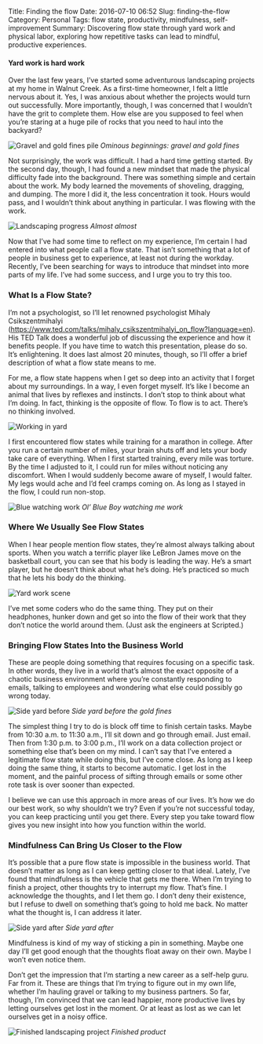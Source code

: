Title: Finding the flow
Date: 2016-07-10 06:52
Slug: finding-the-flow
Category: Personal
Tags: flow state, productivity, mindfulness, self-improvement
Summary: Discovering flow state through yard work and physical labor, exploring how repetitive tasks can lead to mindful, productive experiences.

#### Yard work is hard work

Over the last few years, I’ve started some adventurous landscaping projects at my home in Walnut Creek. As a first-time homeowner, I felt a little nervous about it. Yes, I was anxious about whether the projects would turn out successfully. More importantly, though, I was concerned that I wouldn’t have the grit to complete them. How else are you supposed to feel when you’re staring at a huge pile of rocks that you need to haul into the backyard?

![Gravel and gold fines pile]({static}/images/fb97d-1ux8mkzuuurd1h5vv6v6bpa.jpeg)
*Ominous beginnings: gravel and gold fines*

Not surprisingly, the work was difficult. I had a hard time getting started. By the second day, though, I had found a new mindset that made the physical difficulty fade into the background. There was something simple and certain about the work. My body learned the movements of shoveling, dragging, and dumping. The more I did it, the less concentration it took. Hours would pass, and I wouldn’t think about anything in particular. I was flowing with the work.

![Landscaping progress]({static}/images/851c6-1zyer9fjct5p099nwhd-pkg.jpeg)
*Almost almost*

Now that I’ve had some time to reflect on my experience, I’m certain I had entered into what people call a flow state. That isn’t something that a lot of people in business get to experience, at least not during the workday. Recently, I’ve been searching for ways to introduce that mindset into more parts of my life. I’ve had some success, and I urge you to try this too.

### What Is a Flow State?

I’m not a psychologist, so I’ll let renowned psychologist Mihaly Csikszentmihalyi (https://www.ted.com/talks/mihaly_csikszentmihalyi_on_flow?language=en). His TED Talk does a wonderful job of discussing the experience and how it benefits people. If you have time to watch this presentation, please do so. It’s enlightening. It does last almost 20 minutes, though, so I’ll offer a brief description of what a flow state means to me.

For me, a flow state happens when I get so deep into an activity that I forget about my surroundings. In a way, I even forget myself. It’s like I become an animal that lives by reflexes and instincts. I don’t stop to think about what I’m doing. In fact, thinking is the opposite of flow. To flow is to act. There’s no thinking involved.

![Working in yard]({static}/images/d91b0-1vb3nd0yh5nfydpuysumnmw.jpeg)

I first encountered flow states while training for a marathon in college. After you run a certain number of miles, your brain shuts off and lets your body take care of everything. When I first started training, every mile was torture. By the time I adjusted to it, I could run for miles without noticing any discomfort. When I would suddenly become aware of myself, I would falter. My legs would ache and I’d feel cramps coming on. As long as I stayed in the flow, I could run non-stop.

![Blue watching work]({static}/images/c7683-1jqgjd3w5g_3ebrign80ulq.jpeg)
*Ol’ Blue Boy watching me work*

### Where We Usually See Flow States

When I hear people mention flow states, they’re almost always talking about sports. When you watch a terrific player like LeBron James move on the basketball court, you can see that his body is leading the way. He’s a smart player, but he doesn’t think about what he’s doing. He’s practiced so much that he lets his body do the thinking.

![Yard work scene]({static}/images/3bd0e-1cs1ezp3kgcbibxs5q8je7w.jpeg)

I’ve met some coders who do the same thing. They put on their headphones, hunker down and get so into the flow of their work that they don’t notice the world around them. (Just ask the engineers at Scripted.)

### Bringing Flow States Into the Business World

These are people doing something that requires focusing on a specific task. In other words, they live in a world that’s almost the exact opposite of a chaotic business environment where you’re constantly responding to emails, talking to employees and wondering what else could possibly go wrong today.

![Side yard before]({static}/images/e81f9-1vj9uclucdw_9eq8ob2_nkg.jpeg)
*Side yard before the gold fines*

The simplest thing I try to do is block off time to finish certain tasks. Maybe from 10:30 a.m. to 11:30 a.m., I’ll sit down and go through email. Just email. Then from 1:30 p.m. to 3:00 p.m., I’ll work on a data collection project or something else that’s been on my mind. I can’t say that I’ve entered a legitimate flow state while doing this, but I’ve come close. As long as I keep doing the same thing, it starts to become automatic. I get lost in the moment, and the painful process of sifting through emails or some other rote task is over sooner than expected.

I believe we can use this approach in more areas of our lives. It’s how we do our best work, so why shouldn’t we try? Even if you’re not successful today, you can keep practicing until you get there. Every step you take toward flow gives you new insight into how you function within the world.

### Mindfulness Can Bring Us Closer to the Flow

It’s possible that a pure flow state is impossible in the business world. That doesn’t matter as long as I can keep getting closer to that ideal. Lately, I’ve found that mindfulness is the vehicle that gets me there. When I’m trying to finish a project, other thoughts try to interrupt my flow. That’s fine. I acknowledge the thoughts, and I let them go. I don’t deny their existence, but I refuse to dwell on something that’s going to hold me back. No matter what the thought is, I can address it later.

![Side yard after]({static}/images/af08c-1yeucbypjqgyd2lwb0sx_pw.jpeg)
*Side yard after*

Mindfulness is kind of my way of sticking a pin in something. Maybe one day I’ll get good enough that the thoughts float away on their own. Maybe I won’t even notice them.

Don’t get the impression that I’m starting a new career as a self-help guru. Far from it. These are things that I’m trying to figure out in my own life, whether I’m hauling gravel or talking to my business partners. So far, though, I’m convinced that we can lead happier, more productive lives by letting ourselves get lost in the moment. Or at least as lost as we can let ourselves get in a noisy office.

![Finished landscaping project]({static}/images/53c42-1q6dkufguo9t_hzp40oozwa.jpeg)
*Finished product*